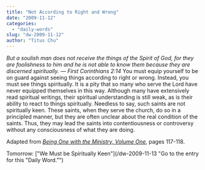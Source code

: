 ```yaml
---
title: "Not According to Right and Wrong"
date: "2009-11-12"
categories: 
  - "daily-words"
slug: "dw-2009-11-12"
author: "Titus Chu"
---
```


_But a soulish man does not receive the things of the Spirit of God, for they are foolishness to him and he is not able to know them because they are discerned spiritually. — First Corinthians 2:14_ You must equip yourself to be on guard against seeing things according to right or wrong. Instead, you must see things spiritually. It is a pity that so many who serve the Lord have never equipped themselves in this way. Although many have extensively read spiritual writings, their spiritual understanding is still weak, as is their ability to react to things spiritually. Needless to say, such saints are not spiritually keen. These saints, when they serve the church, do so in a principled manner, but they are often unclear about the real condition of the saints. Thus, they may lead the saints into contentiousness or controversy without any consciousness of what they are doing.

Adapted from _[Being One with the Ministry, Volume One](/book-one-with-the-ministry-vol-1 "Go to the entry for this book.")_, pages 117-118.

Tomorrow: ["We Must be Spiritually Keen"](/dw-2009-11-13 "Go to the entry for this "Daily Word."")
